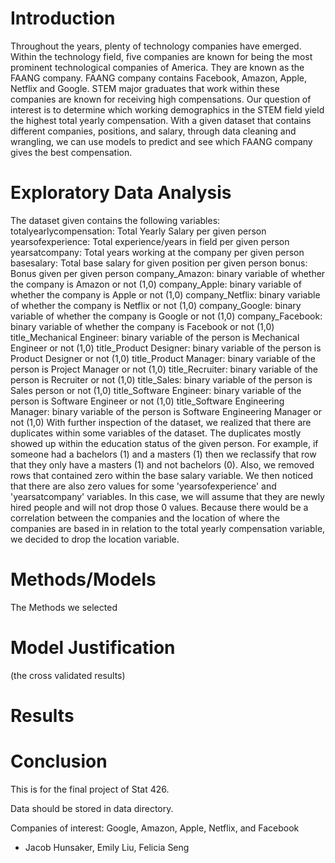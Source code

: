 # Introduction
Throughout the years, plenty of technology companies have emerged. Within the technology field, five companies are known for being the most prominent technological companies of America. They are known as the FAANG company. FAANG company contains Facebook, Amazon, Apple, Netflix and Google. STEM major graduates that work within these companies are known for receiving high compensations. Our question of interest is to determine which working demographics in the STEM field yield the highest total yearly compensation.
With a given dataset that contains different companies, positions, and salary, through data cleaning and wrangling, we can use models to predict and see which FAANG company gives the best compensation. 


# Exploratory Data Analysis
The dataset given contains the following variables:
totalyearlycompensation: Total Yearly Salary per given person
yearsofexperience: Total experience/years in field per given person
yearsatcompany: Total years working at the company per given person
basesalary: Total base salary for given position per given person
bonus: Bonus given per given person
company_Amazon: binary variable of whether the company is Amazon or not (1,0)
company_Apple: binary variable of whether the company is Apple or not (1,0)
company_Netflix: binary variable of whether the company is Netflix or not (1,0)
company_Google: binary variable of whether the company is Google or not (1,0)
company_Facebook: binary variable of whether the company is Facebook or not (1,0)
title_Mechanical Engineer: binary variable of the person is Mechanical Engineer or not (1,0)
title_Product Designer: binary variable of the person is Product Designer or not (1,0)
title_Product Manager: binary variable of the person is Project Manager or not (1,0)
title_Recruiter: binary variable of the person is Recruiter or not (1,0)
title_Sales: binary variable of the person is Sales person or not (1,0)
title_Software Engineer: binary variable of the person is Software Engineer or not (1,0)
title_Software Engineering Manager: binary variable of the person is Software Engineering Manager or not (1,0)
With further inspection of the dataset, we realized that there are duplicates within some variables of the dataset. The duplicates mostly showed up within the education status of the given person. For example, if someone had a bachelors (1) and a masters (1) then we reclassify that row that they only have a masters (1) and not bachelors (0).
Also, we removed rows that contained zero within the base salary variable. We then noticed that there are also zero values for some 'yearsofexperience' and 'yearsatcompany' variables. In this case, we will assume that they are newly hired people and will not drop those 0 values. Because there would be a correlation between the companies and the location of where the companies are based in in relation to the total yearly compensation variable, we decided to drop the location variable.


# Methods/Models
The Methods we selected

# Model Justification
(the cross validated results)


# Results


# Conclusion

This is for the final project of Stat 426.

Data should be stored in data directory.

Companies of interest: Google, Amazon, Apple, Netflix, and Facebook

- Jacob Hunsaker, Emily Liu, Felicia Seng
